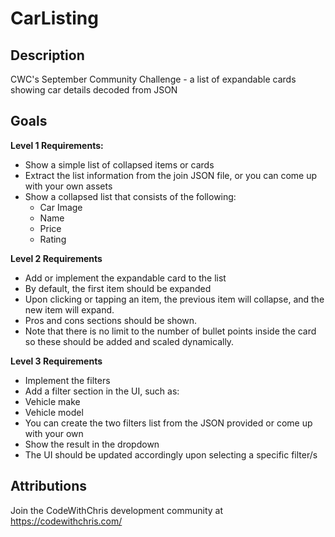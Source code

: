 # CarListing
<!---
<p align="center">
  <img src="https://github.com/PhilomathMac/CarListing/blob/main/PortfolioImage.png?raw=true" alt="CarListing screenshot" width="100%"/>
</p>
--->

## Description
CWC's September Community Challenge - a list of expandable cards showing car details decoded from JSON

## Goals

**Level 1 Requirements:**

* Show a simple list of collapsed items or cards
* Extract the list information from the join JSON file, or you can come up with your own assets
* Show a collapsed list that consists of the following:
  * Car Image
  * Name
  * Price
  * Rating

**Level 2 Requirements**

* Add or implement the expandable card to the list
* By default, the first item should be expanded
* Upon clicking or tapping an item, the previous item will collapse, and the new item will expand.
* Pros and cons sections should be shown.
* Note that there is no limit to the number of bullet points inside the card so these should be added and scaled dynamically.

**Level 3 Requirements**

* Implement the filters
* Add a filter section in the UI, such as:
* Vehicle make
* Vehicle model
* You can create the two filters list from the JSON provided or come up with your own
* Show the result in the dropdown
* The UI should be updated accordingly upon selecting a specific filter/s

## Attributions

Join the CodeWithChris development community at https://codewithchris.com/
